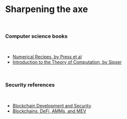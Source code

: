 # Sharpening the axe

<br>

### Computer science books

<br>

* [Numerical Recipes, by Press et al](https://e-maxx.ru/bookz/files/numerical_recipes.pdf)
* [Introduction to the Theory of Computation, by Sipser](https://www.mog.dog/files/SP2019/Sipser_Introduction.to.the.Theory.of.Computation.3E.pdf)


<br>

### Security references

<br>

* [Blockchain Development and Security](https://github.com/bt3gl-labs/Blockchain-Hacking-Toolkit)
* [Blockchains, DeFi, AMMs, and MEV](https://github.com/bt3gl-labs/Blockchain-DeFi-and-MEV)
